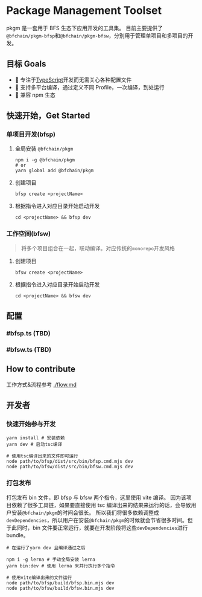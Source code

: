 # Package Management Toolset

pkgm 是一套用于 BFS 生态下应用开发的工具集。
目前主要提供了`@bfchain/pkgm-bfsp`和`@bfchain/pkgm-bfsw`，分别用于管理单项目和多项目的开发。

## 目标 Goals

- 🎯 专注于[TypeScript](https://www.typescriptlang.org/)开发而无需关心各种配置文件
- 🍔 支持多平台编译，通过定义不同 Profile，一次编译，到处运行
- 🧩 兼容 npm 生态

## 快速开始，Get Started

### 单项目开发(bfsp)

1. 全局安装 `@bfchain/pkgm`
   ```shell
   npm i -g @bfchain/pkgm
   # or
   yarn global add @bfchain/pkgm
   ```
1. 创建项目
   ```shell
   bfsp create <projectName>
   ```
1. 根据指令进入对应目录开始启动开发
   ```
   cd <projectName> && bfsp dev
   ```

### 工作空间(bfsw)

> 将多个项目组合在一起，联动编译。对应传统的`monorepo`开发风格

1. 创建项目
   ```shell
   bfsw create <projectName>
   ```
1. 根据指令进入对应目录开始启动开发
   ```shell
   cd <projectName> && bfsw dev
   ```

## 配置

### #bfsp.ts (TBD)

### #bfsw.ts (TBD)

## How to contribute

工作方式&流程参考 [./flow.md](./flow.md)

## 开发者

### 快速开始参与开发

```shell
yarn install # 安装依赖
yarn dev # 启动tsc编译

# 使用tsc编译出来的文件即可运行
node path/to/bfsp/dist/src/bin/bfsp.cmd.mjs dev
node path/to/bfsw/dist/src/bin/bfsw.cmd.mjs dev
```

### 打包发布

打包发布 bin 文件，即 bfsp 与 bfsw 两个指令，这里使用 vite 编译。
因为该项目依赖了很多工具链，如果要直接使用 tsc 编译出来的结果来运行的话，会导致用户安装`@bfchain/pkgm`的时间会很长。
所以我们将很多依赖调整成`devDependencies`，所以用户在安装`@bfchain/pkgm`的时候就会节省很多时间。但于此同时，bin 文件要正常运行，就要在开发阶段将这些`devDependencies`进行 bundle。

```shell
# 在运行了yarn dev 且编译通过之后

npm i -g lerna # 手动全局安装 lerna
yarn bin:dev # 使用 lerna 来并行执行多个指令

# 使用vite编译出来的文件运行
node path/to/bfsp/build/bfsp.bin.mjs dev
node path/to/bfsw/build/bfsw.bin.mjs dev
```
